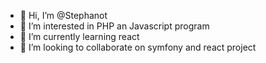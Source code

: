- 👋 Hi, I’m @Stephanot
- 👀 I’m interested in PHP an Javascript program
- 🌱 I’m currently learning react
- 💞️ I’m looking to collaborate on symfony and react project

<!---
Stephanot/Stephanot is a ✨ special ✨ repository because its `README.md` (this file) appears on your GitHub profile.
You can click the Preview link to take a look at your changes.
--->
